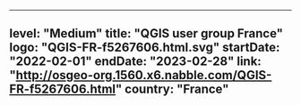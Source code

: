 
---
level: "Medium"
title: "QGIS user group France"
logo: "QGIS-FR-f5267606.html.svg"
startDate: "2022-02-01"
endDate: "2023-02-28"
link: "http://osgeo-org.1560.x6.nabble.com/QGIS-FR-f5267606.html"
country: "France"
---
